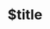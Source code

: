 ---
title: $title
second_title: Referencia de API de Aspose.GIS para .NET
description: $description
type: docs
weight: $weight
url: /es/net/$ref/
---